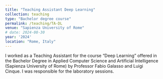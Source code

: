 ```yaml
---
title: "Teaching Assistant Deep Learning"
collection: teaching
type: "Bachelor degree course"
permalink: /teaching/TA-DL
venue: "Sapienza University of Rome"
# date: 2024-08-30
year: '2024'
location: "Rome, Italy"
---
```


I worked as a Teaching Assistant for the course “Deep Learning” offered in the Bachelor Degree in Applied Computer Science and Artificial Intelligence (Sapienza University of Rome) by Professor Fabio Galasso and Luigi Cinque. I was responsible for the laboratory sessions. 